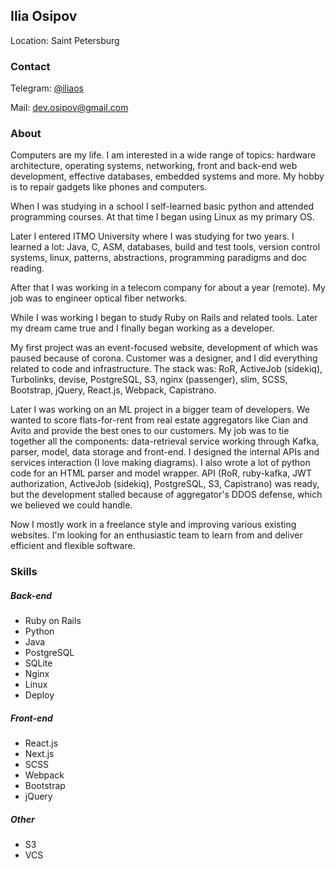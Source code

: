 ## Ilia Osipov
Location: Saint Petersburg

### Contact

Telegram: [@iliaos](https://t.me/iliaos)

Mail: [dev.osipov@gmail.com](mailto:dev.osipov@gmail.com)

### About

Computers are my life. I am interested in a wide range of topics: hardware architecture, operating systems, networking, front and back-end web development, effective databases, embedded systems and more. My hobby is to repair gadgets like phones and computers.

When I was studying in a school I self-learned basic python and attended programming courses. At that time I began using Linux as my primary OS.

Later I entered ITMO University where I was studying for two years. I learned a lot: Java, C, ASM, databases, build and test tools, version control systems, linux, patterns, abstractions, programming paradigms and doc reading.

After that I was working in a telecom company for about a year (remote). My job was to engineer optical fiber networks.

While I was working I began to study Ruby on Rails and related tools.
Later my dream came true and I finally began working as a developer.

My first project was an event-focused website, development of which was paused because of corona. Customer was a designer, and I did everything related to code and infrastructure.
The stack was: RoR, ActiveJob (sidekiq), Turbolinks, devise, PostgreSQL, S3, nginx (passenger), slim, SCSS, Bootstrap, jQuery, React.js, Webpack, Capistrano. 

Later I was working on an ML project in a bigger team of developers. We wanted to score flats-for-rent from real estate aggregators like Cian and Avito and provide the best ones to our customers. My job was to tie together all the components: data-retrieval service working through Kafka, parser, model, data storage and front-end. I designed the internal APIs and services interaction (I love making diagrams). I also wrote a lot of python code for an HTML parser and model wrapper. API (RoR, ruby-kafka, JWT authorization, ActiveJob (sidekiq), PostgreSQL, S3, Capistrano) was ready, but the development stalled because of aggregator's DDOS defense, which we believed we could handle.

Now I mostly work in a freelance style and improving various existing websites. I'm looking for an enthusiastic team to learn from and deliver efficient and flexible software.

### Skills

##### Back-end

* Ruby on Rails
* Python
* Java
* PostgreSQL
* SQLite
* Nginx
* Linux
* Deploy

##### Front-end

* React.js
* Next.js
* SCSS
* Webpack
* Bootstrap
* jQuery

##### Other

* S3
* VCS
